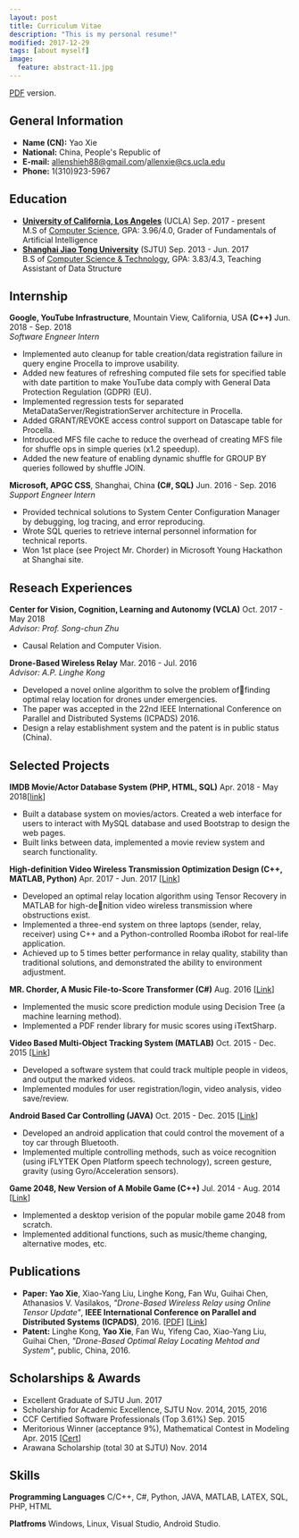 ```yaml
---
layout: post
title: Curriculum Vitae
description: "This is my personal resume!"
modified: 2017-12-29
tags: [about myself]
image:
  feature: abstract-11.jpg
---
```


[PDF](http://allenshieh.github.io/resources/CV_YAOXIE.pdf) version.

## General Information
* **Name (CN):** Yao Xie
* **National:** China, People's Republic of
* **E-mail:** allenshieh88@gmail.com/allenxie@cs.ucla.edu
* **Phone:** 1(310)923-5967

## Education
* [**University of California, Los Angeles**](http://www.ucla.edu/) (UCLA) Sep. 2017 - present<br>
M.S of [Computer Science](http://www.cs.ucla.edu/), GPA: 3.96/4.0, Grader of Fundamentals of Artificial Intelligence
* [**Shanghai Jiao Tong University**](http://en.sjtu.edu.cn/) (SJTU) Sep. 2013 - Jun. 2017 <br>
B.S of [Computer Science & Technology](http://www.cs.sjtu.edu.cn/en/), GPA: 3.83/4.3, Teaching Assistant of Data Structure


## Internship
**Google, YouTube Infrastructure**, Mountain View, California, USA **(C++)** Jun. 2018 - Sep. 2018 <br>
*Software Engneer Intern* <br>
* Implemented auto cleanup for table creation/data registration failure in query engine Procella to improve usability. <br>
* Added new features of refreshing computed file sets for specified table with date partition to make YouTube data comply with General Data Protection Regulation (GDPR) (EU). <br>
* Implemented regression tests for separated MetaDataServer/RegistrationServer architecture in Procella. <br>
* Added GRANT/REVOKE access control support on Datascape table for Procella. <br>
* Introduced MFS file cache to reduce the overhead of creating MFS file for shuffle ops in simple queries (x1.2 speedup). <br>
* Added the new feature of enabling dynamic shuffle for GROUP BY queries followed by shuffle JOIN. <br>

**Microsoft, APGC CSS**, Shanghai, China **(C#, SQL)** Jun. 2016 - Sep. 2016 <br>
*Support Engneer Intern* <br>
* Provided technical solutions to System Center Configuration Manager by debugging, log tracing, and error reproducing. <br>
* Wrote SQL queries to retrieve internal personnel information for technical reports. <br>
* Won 1st place (see Project Mr. Chorder) in Microsoft Young Hackathon at Shanghai site. <br>


## Reseach Experiences
**Center for Vision, Cognition, Learning and Autonomy (VCLA)** Oct. 2017 - May 2018 <br>
*Advisor: Prof. Song-chun Zhu*
* Causal Relation and Computer Vision. <br>

**Drone-Based Wireless Relay** Mar. 2016 - Jul. 2016 <br>
*Advisor: A.P. Linghe Kong* <br>
* Developed a novel online algorithm to solve the problem offinding optimal relay location for drones under emergencies. <br>
* The paper was accepted in the 22nd IEEE International Conference on Parallel and Distributed Systems (ICPADS) 2016. <br>
* Design a relay establishment system and the patent is in public status (China). <br>


## Selected Projects
**IMDB Movie/Actor Database System (PHP, HTML, SQL)** Apr. 2018 - May 2018\[[link](https://github.com/AllenShieh/DatabaseSystems/tree/master/P1C)\] <br>
* Built a database system on movies/actors. Created a web interface for users to interact with MySQL database and used Bootstrap to design the web pages. <br>
* Built links between data, implemented a movie review system and search functionality. <br>

**High-definition Video Wireless Transmission Optimization Design (C++, MATLAB, Python)** Apr. 2017 - Jun. 2017 \[[Link](https://github.com/AllenShieh/GraduationRelated)\] <br>
* Developed an optimal relay location algorithm using Tensor Recovery in MATLAB for high-denition video wireless transmission where obstructions exist. <br>
* Implemented a three-end system on three laptops (sender, relay, receiver) using C++ and a Python-controlled Roomba iRobot for real-life application. <br>
* Achieved up to 5 times better performance in relay quality, stability than traditional solutions, and demonstrated the ability to environment adjustment. <br>

**MR. Chorder, A Music File-to-Score Transformer (C#)** Aug. 2016 \[[Link](https://github.com/aaronguo1996/MrChorder)\] <br>
* Implemented the music score prediction module using Decision Tree (a machine learning method). <br>
* Implemented a PDF render library for music scores using iTextSharp. <br>

**Video Based Multi-Object Tracking System (MATLAB)** Oct. 2015 - Dec. 2015 \[[Link](https://github.com/AllenShieh/MultiTrackProject)\] <br>
* Developed a software system that could track multiple people in videos, and output the marked videos. <br>
* Implemented modules for user registration/login, video analysis, video save/review. <br>

**Android Based Car Controlling (JAVA)** Oct. 2015 - Dec. 2015  \[[Link](http://eelab.sjtu.edu.cn/kc/2015-12/C17/)\] <br>
* Developed an android application that could control the movement of a toy car through Bluetooth. <br>
* Implemented multiple controlling methods, such as voice recognition (using iFLYTEK Open Platform speech technology), screen gesture, gravity (using Gyro/Acceleration sensors). <br>

**Game 2048, New Version of A Mobile Game (C++)** Jul. 2014 - Aug. 2014 \[[Link](https://github.com/AllenShieh/Game2048)\] <br>
* Implemented a desktop verision of the popular mobile game 2048 from scratch. <br>
* Implemented additional functions, such as music/theme changing, alternative modes, etc. <br>


## Publications
* **Paper: Yao Xie**, Xiao-Yang Liu, Linghe Kong, Fan Wu, Guihai Chen, Athanasios V. Vasilakos, *"Drone-Based Wireless Relay using Online Tensor Update"*, **IEEE International Conference on Parallel and Distributed Systems (ICPADS)**, 2016. \[[PDF](/publications/icpads2016drone.pdf)\] \[[Link](http://ieeexplore.ieee.org/document/7823731/)\]
* **Patent:** Linghe Kong, **Yao Xie**, Fan Wu, Yifeng Cao, Xiao-Yang Liu, Guihai Chen, *"Drone-Based Optimal Relay Locating Mehtod and System"*, public, China, 2016.


## Scholarships & Awards
* Excellent Graduate of SJTU Jun. 2017
* Scholarship for Academic Excellence, SJTU Nov. 2014, 2015, 2016
* CCF Certified Software Professionals (Top 3.61%) Sep. 2015
* Meritorious Winner (acceptance 9%), Mathematical Contest in Modeling Apr. 2015 \[[Cert](/awards/33804.pdf)\]
* Arawana Scholarship (total 30 at SJTU) Nov. 2014



## Skills
**Programming Languages**  C/C++, C#, Python, JAVA, MATLAB, LATEX, SQL, PHP, HTML <br>

**Platfroms** Windows, Linux, Visual Studio, Android Studio. <br>
